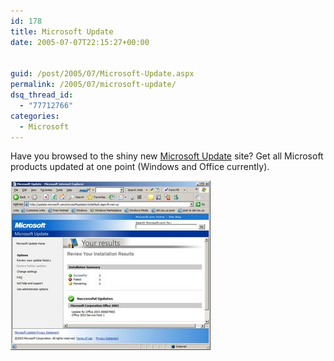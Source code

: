 ```yaml
---
id: 178
title: Microsoft Update
date: 2005-07-07T22:15:27+00:00


guid: /post/2005/07/Microsoft-Update.aspx
permalink: /2005/07/microsoft-update/
dsq_thread_id:
  - "77712766"
categories:
  - Microsoft
---
```

<p>Have you browsed to the shiny new <a href="http://update.microsoft.com/microsoftupdate/">Microsoft Update</a> site? Get all Microsoft products updated at one point (Windows and Office currently).</p>
<p><img height="271" alt="Microsoft Update" src="/wp-content/uploads/contentbinary/05_2D7_2D2005microsoftupdate_small.jpg" width="320" border="0" /></p>